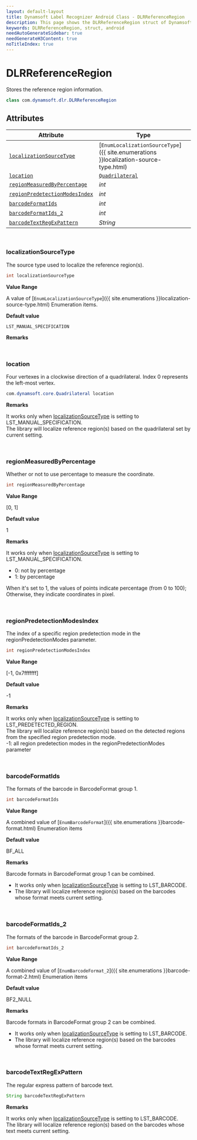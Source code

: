 ```yaml
---
layout: default-layout
title: Dynamsoft Label Recognizer Android Class - DLRReferenceRegion
description: This page shows the DLRReferenceRegion struct of Dynamsoft Label Recognizer for Android Language.
keywords: DLRReferenceRegion, struct, android
needAutoGenerateSidebar: true
needGenerateH3Content: true
noTitleIndex: true
---
```



# DLRReferenceRegion

Stores the reference region information.  
  
```java
class com.dynamsoft.dlr.DLRReferenceRegion
```

## Attributes
  
| Attribute | Type |
|---------- | ---- |
| [`localizationSourceType`](#localizationsourcetype) | [`EnumLocalizationSourceType`]({{ site.enumerations }}localization-source-type.html) |
| [`location`](#location) | [`Quadrilateral`](quadrilateral.md) |
| [`regionMeasuredByPercentage`](#regionmeasuredbypercentage) | *int* |
| [`regionPredetectionModesIndex`](#regionpredetectionmodesindex) | *int* |
| [`barcodeFormatIds`](#barcodeformatids) | *int* |
| [`barcodeFormatIds_2`](#barcodeformatids_2) | *int* |
| [`barcodeTextRegExPattern`](#barcodetextregexpattern) | *String* |

&nbsp;

### localizationSourceType

The source type used to localize the reference region(s).

```java
int localizationSourceType
```

**Value Range**

A value of [`EnumLocalizationSourceType`]({{ site.enumerations }}localization-source-type.html) Enumeration items.

**Default value**

`LST_MANUAL_SPECIFICATION`

**Remarks**

&nbsp;

### location

Four vertexes in a clockwise direction of a quadrilateral. Index 0 represents the left-most vertex.

```java
com.dynamsoft.core.Quadrilateral location
```

**Remarks**

It works only when [localizationSourceType](#localizationsourcetype) is setting to LST_MANUAL_SPECIFICATION.<br>
The library will localize reference region(s) based on the quadrilateral set by current setting.<br>

&nbsp;

### regionMeasuredByPercentage

Whether or not to use percentage to measure the coordinate.

```java
int regionMeasuredByPercentage
```

**Value Range**

[0, 1]

**Default value**

1

**Remarks**

It works only when [localizationSourceType](#localizationsourcetype) is setting to LST_MANUAL_SPECIFICATION.

- 0: not by percentage
- 1: by percentage

When it's set to 1, the values of points indicate percentage (from 0 to 100); Otherwise, they indicate coordinates in pixel.  

&nbsp;

### regionPredetectionModesIndex

The index of a specific region predetection mode in the regionPredetectionModes parameter.

```java
int regionPredetectionModesIndex
```

**Value Range**

[-1, 0x7fffffff]

**Default value**

-1

**Remarks**

It works only when [localizationSourceType](#localizationsourcetype) is setting to LST_PREDETECTED_REGION.<br>
    The library will localize reference region(s) based on the detected regions from the specified region predetection mode.<br>
    -1: all region predetection modes in the regionPredetectionModes parameter

&nbsp;

### barcodeFormatIds

The formats of the barcode in BarcodeFormat group 1.

```java
int barcodeFormatIds
```

**Value Range**

A combined value of [`EnumBarcodeFormat`]({{ site.enumerations }}barcode-format.html) Enumeration items

**Default value**

BF_ALL

**Remarks**

Barcode formats in BarcodeFormat group 1 can be combined.

- It works only when [localizationSourceType](#localizationsourcetype) is setting to LST_BARCODE.
- The library will localize reference region(s) based on the barcodes whose format meets current setting.  

&nbsp;

### barcodeFormatIds_2

The formats of the barcode in BarcodeFormat group 2.

```java
int barcodeFormatIds_2
```

**Value Range**

A combined value of [`EnumBarcodeFormat_2`]({{ site.enumerations }}barcode-format-2.html) Enumeration items

**Default value**

BF2_NULL

**Remarks**

Barcode formats in BarcodeFormat group 2 can be combined.

- It works only when [localizationSourceType](#localizationsourcetype) is setting to LST_BARCODE.
- The library will localize reference region(s) based on the barcodes whose format meets current setting.

&nbsp;

### barcodeTextRegExPattern

The regular express pattern of barcode text.

```java
String barcodeTextRegExPattern
```

**Remarks**

It works only when [localizationSourceType](#localizationsourcetype) is setting to LST_BARCODE.<br>
    The library will localize reference region(s) based on the barcodes whose text meets current setting.
